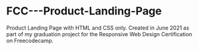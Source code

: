 # FCC---Product-Landing-Page
Product Landing Page with HTML and CSS only. 
Created in June 2021 as part of my graduation project for the Responsive Web Design Certification on Freecodecamp.
